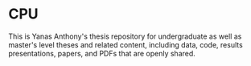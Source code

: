 # CPU
  This is Yanas Anthony's thesis repository for undergraduate as well as master's level theses and related content, including data, code, results presentations, papers, and PDFs that are openly shared. 
